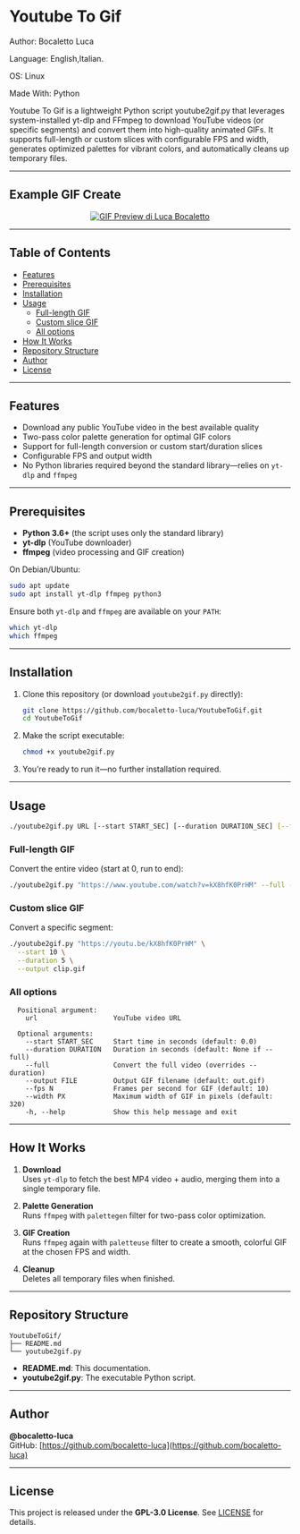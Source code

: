 # Youtube To Gif

Author: Bocaletto Luca

Language: English,Italian.

OS: Linux

Made With: Python

Youtube To Gif is a lightweight Python script youtube2gif.py that leverages system-installed yt-dlp and FFmpeg to download YouTube videos (or specific segments) and convert them into high-quality animated GIFs. It supports full-length or custom slices with configurable FPS and width, generates optimized palettes for vibrant colors, and automatically cleans up temporary files.

---

## Example GIF Create

<p align="center">
  <a href="https://www.youtube.com/watch?v=kX8hfK0PrHM">
    <img src="luca-bocaletto.gif" alt="GIF Preview di Luca Bocaletto">
  </a>
</p>

---

## Table of Contents

- [Features](#features)  
- [Prerequisites](#prerequisites)  
- [Installation](#installation)  
- [Usage](#usage)  
  - [Full-length GIF](#full-length-gif)  
  - [Custom slice GIF](#custom-slice-gif)  
  - [All options](#all-options)  
- [How It Works](#how-it-works)  
- [Repository Structure](#repository-structure)  
- [Author](#author)  
- [License](#license)  

---

## Features

- Download any public YouTube video in the best available quality  
- Two-pass color palette generation for optimal GIF colors  
- Support for full-length conversion or custom start/duration slices  
- Configurable FPS and output width  
- No Python libraries required beyond the standard library—relies on `yt-dlp` and `ffmpeg`  

---

## Prerequisites

- **Python 3.6+** (the script uses only the standard library)  
- **yt-dlp** (YouTube downloader)  
- **ffmpeg** (video processing and GIF creation)  

On Debian/Ubuntu:

```bash
sudo apt update
sudo apt install yt-dlp ffmpeg python3
```

Ensure both `yt-dlp` and `ffmpeg` are available on your `PATH`:

```bash
which yt-dlp
which ffmpeg
```

---

## Installation

1. Clone this repository (or download `youtube2gif.py` directly):

   ```bash
   git clone https://github.com/bocaletto-luca/YoutubeToGif.git
   cd YoutubeToGif
   ```

2. Make the script executable:

   ```bash
   chmod +x youtube2gif.py
   ```

3. You’re ready to run it—no further installation required.

---

## Usage

```bash
./youtube2gif.py URL [--start START_SEC] [--duration DURATION_SEC] [--full] [--output FILE] [--fps N] [--width PX]
```

### Full-length GIF

Convert the entire video (start at 0, run to end):

```bash
./youtube2gif.py "https://www.youtube.com/watch?v=kX8hfK0PrHM" --full --output full.gif
```

### Custom slice GIF

Convert a specific segment:

```bash
./youtube2gif.py "https://youtu.be/kX8hfK0PrHM" \
  --start 10 \
  --duration 5 \
  --output clip.gif
```

### All options

```text
  Positional argument:
    url                   YouTube video URL

  Optional arguments:
    --start START_SEC     Start time in seconds (default: 0.0)
    --duration DURATION   Duration in seconds (default: None if --full)
    --full                Convert the full video (overrides --duration)
    --output FILE         Output GIF filename (default: out.gif)
    --fps N               Frames per second for GIF (default: 10)
    --width PX            Maximum width of GIF in pixels (default: 320)
    -h, --help            Show this help message and exit
```

---

## How It Works

1. **Download**  
   Uses `yt-dlp` to fetch the best MP4 video + audio, merging them into a single temporary file.  

2. **Palette Generation**  
   Runs `ffmpeg` with `palettegen` filter for two-pass color optimization.  

3. **GIF Creation**  
   Runs `ffmpeg` again with `paletteuse` filter to create a smooth, colorful GIF at the chosen FPS and width.  

4. **Cleanup**  
   Deletes all temporary files when finished.

---

## Repository Structure

```
YoutubeToGif/
├── README.md
└── youtube2gif.py
```

- **README.md**: This documentation.  
- **youtube2gif.py**: The executable Python script.

---

## Author

**@bocaletto-luca**  
GitHub: [https://github.com/bocaletto-luca](https://github.com/bocaletto-luca)  

---

## License

This project is released under the **GPL-3.0 License**. See [LICENSE](LICENSE) for details.
